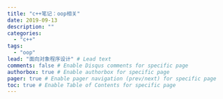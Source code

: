 ```yaml
---
title: "c++笔记：oop相关"
date: 2019-09-13
description: ""
categories:
  - "c++"
tags:
  - "oop"
lead: "面向对象程序设计" # Lead text
comments: false # Enable Disqus comments for specific page
authorbox: true # Enable authorbox for specific page
pager: true # Enable pager navigation (prev/next) for specific page
toc: true # Enable Table of Contents for specific page
---
```

